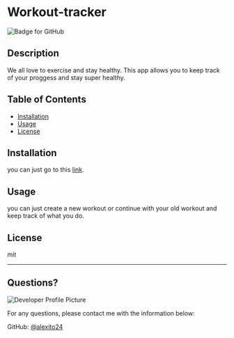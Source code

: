 # Workout-tracker
  ![Badge for GitHub](https://img.shields.io/github/languages/top/alexito24/fitness-tracker?style=flat&logo=appveyor)


  ## Description


  We all love to exercise and stay healthy. This app allows you to keep track of your proggess and stay super healthy.
  ## Table of Contents
  * [Installation](#installation)
  * [Usage](#usage)
  * [License](#license)

  ## Installation


  you can just go to this [link](https://serene-retreat-19634.herokuapp.com/).

  ## Usage


  you can just create a new workout or continue with your old workout and keep track of what you do.

  ## License

  mit

  ---

  ## Questions?

  ![Developer Profile Picture](https://avatars.githubusercontent.com/u/87586398?v=4)

  For any questions, please contact me with the information below:

  GitHub: [@alexito24](https://api.github.com/users/alexito24)
